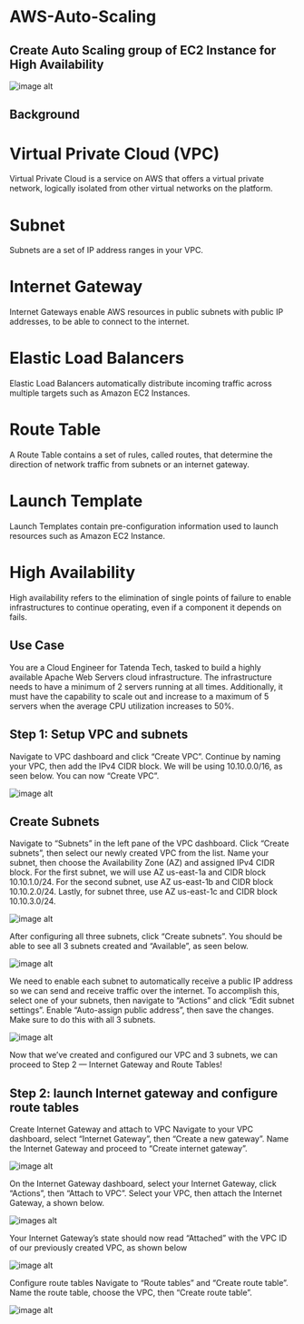 # AWS-Auto-Scaling
## Create Auto Scaling group of EC2 Instance for High Availability 
![image alt](https://github.com/Tatenda-Prince/AWS-Auto-Scaling/blob/8aa726fa1043c54f875b8fcf3ba8131f0875eb64/ASG%20image.png)

## Background 
# Virtual Private Cloud (VPC)
Virtual Private Cloud is a service on AWS that offers a virtual private network, logically isolated from other virtual networks on the platform.

# Subnet
Subnets are a set of IP address ranges in your VPC.

# Internet Gateway
Internet Gateways enable AWS resources in public subnets with public IP addresses, to be able to connect to the internet.

# Elastic Load Balancers
Elastic Load Balancers automatically distribute incoming traffic across multiple targets such as Amazon EC2 Instances.

# Route Table
A Route Table contains a set of rules, called routes, that determine the direction of network traffic from subnets or an internet gateway.

# Launch Template 
Launch Templates contain pre-configuration information used to launch resources such as Amazon EC2 Instance.

# High Availability
High availability refers to the elimination of single points of failure to enable infrastructures to continue operating, even if a component it depends on fails.

## Use Case 
You are a Cloud Engineer for Tatenda Tech, tasked to build a highly available Apache Web Servers cloud infrastructure. The infrastructure needs to have a minimum of 2 servers running at all times. Additionally, it must have the capability to scale out and increase to a maximum of 5 servers when the average CPU utilization increases to 50%.

## Step 1: Setup VPC and subnets
Navigate to VPC dashboard and click “Create VPC”. Continue by naming your VPC, then add the IPv4 CIDR block. We will be using 10.10.0.0/16, as seen below. You can now “Create VPC”.

![image alt](https://github.com/Tatenda-Prince/AWS-Auto-Scaling/blob/092fe7f219f885431c71d04e3895077f9e4fe832/Screenshot%202024-11-11%20183616.png)

## Create Subnets
Navigate to “Subnets” in the left pane of the VPC dashboard. Click “Create subnets”, then select our newly created VPC from the list. Name your subnet, then choose the Availability Zone (AZ) and assigned IPv4 CIDR block. For the first subnet, we will use AZ us-east-1a and CIDR block 10.10.1.0/24. For the second subnet, use AZ us-east-1b and CIDR block 10.10.2.0/24. Lastly, for subnet three, use AZ us-east-1c and CIDR block 10.10.3.0/24.

![image alt](https://github.com/Tatenda-Prince/AWS-Auto-Scaling/blob/6351f7adc17cbf49304aaa08608f5cc0d3500a61/Screenshot%202024-11-11%20183848.png)

After configuring all three subnets, click “Create subnets”. You should be able to see all 3 subnets created and “Available”, as seen below.

![image alt](https://github.com/Tatenda-Prince/AWS-Auto-Scaling/blob/894ae903d2c93520df67a12055a33a708089cf15/Screenshot%202024-11-11%20184149.png)

We need to enable each subnet to automatically receive a public IP address so we can send and receive traffic over the internet. To accomplish this, select one of your subnets, then navigate to “Actions” and click “Edit subnet settings”. Enable “Auto-assign public address”, then save the changes. Make sure to do this with all 3 subnets.

![image alt](https://github.com/Tatenda-Prince/AWS-Auto-Scaling/blob/d3b8ab56dfbcd659cf09db95cb2b6e12d6735547/Screenshot%202024-11-11%20184223.png)

Now that we’ve created and configured our VPC and 3 subnets, we can proceed to Step 2 — Internet Gateway and Route Tables!

## Step 2: launch Internet gateway and configure route tables

Create Internet Gateway and attach to VPC
Navigate to your VPC dashboard, select “Internet Gateway”, then “Create a new gateway”. Name the Internet Gateway and proceed to “Create internet gateway”.

![image alt](https://github.com/Tatenda-Prince/AWS-Auto-Scaling/blob/f2ef534710b604cadff424962bfc99cd255d849a/Screenshot%202024-11-11%20184410.png)

On the Internet Gateway dashboard, select your Internet Gateway, click “Actions”, then “Attach to VPC”. Select your VPC, then attach the Internet Gateway, a shown below.

![images alt](https://github.com/Tatenda-Prince/AWS-Auto-Scaling/blob/1109475b29cf0dcfb322972755f6f75a603f37a6/Screenshot%202024-11-11%20184437.png)

Your Internet Gateway’s state should now read “Attached” with the VPC ID of our previously created VPC, as shown below

![image alt](https://github.com/Tatenda-Prince/AWS-Auto-Scaling/blob/8d5970df94d42f8df4f2e2243ed4c2af9dd09153/Screenshot%202024-11-11%20184455.png)

Configure route tables
Navigate to “Route tables” and “Create route table”. Name the route table, choose the VPC, then “Create route table”.

![image alt]()




